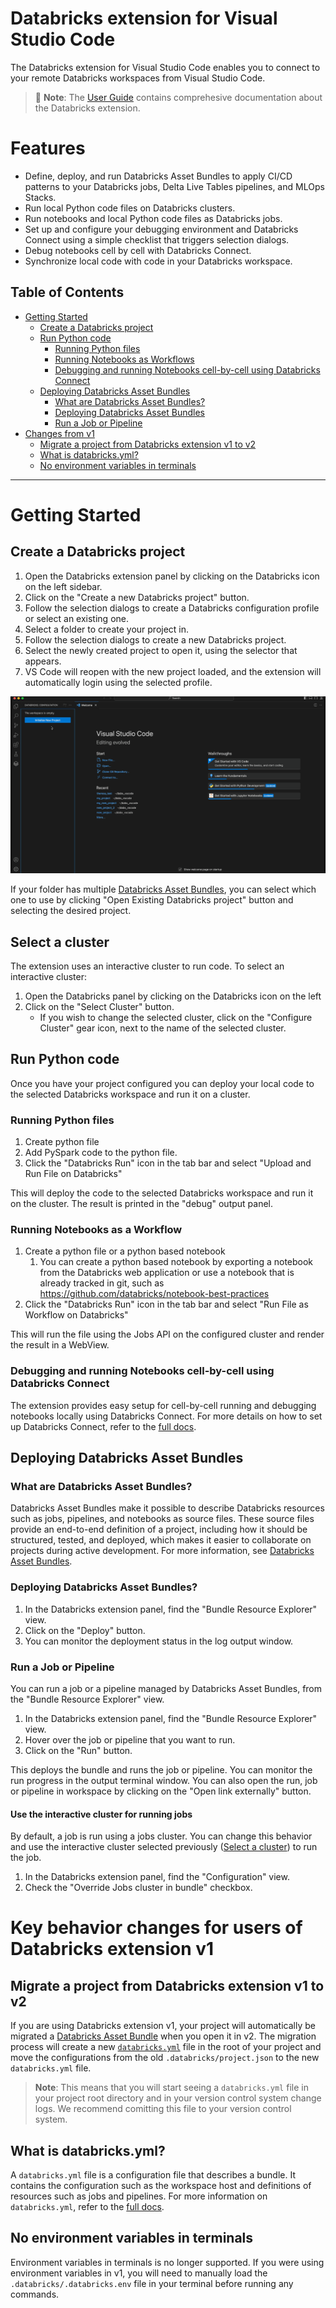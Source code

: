 # Databricks extension for Visual Studio Code

The Databricks extension for Visual Studio Code enables you to connect to your remote Databricks workspaces from Visual Studio Code.

> 📘 **Note**: The [User Guide](https://docs.databricks.com/dev-tools/vscode-ext.html) contains comprehesive documentation about the Databricks extension.

# Features

-   Define, deploy, and run Databricks Asset Bundles to apply CI/CD patterns to your Databricks jobs, Delta Live Tables pipelines, and MLOps Stacks.
-   Run local Python code files on Databricks clusters.
-   Run notebooks and local Python code files as Databricks jobs.
-   Set up and configure your debugging environment and Databricks Connect using a simple checklist that triggers selection dialogs.
-   Debug notebooks cell by cell with Databricks Connect.
-   Synchronize local code with code in your Databricks workspace.

## <a id="toc"></a>Table of Contents

-   [Getting Started](#setup-steps)
    -   [Create a Databricks project](#create-databricks-project)
    -   [Run Python code](#running-code)
        -   [Running Python files](#running-pyspark-code)
        -   [Running Notebooks as Workflows](#running-code-as-workflows)
        -   [Debugging and running Notebooks cell-by-cell using Databricks Connect](#running-notebook)
    -   [Deploying Databricks Asset Bundles](#dabs)
        -   [What are Databricks Asset Bundles?](#what-is-dab)
        -   [Deploying Databricks Asset Bundles](#deploy-dab)
        -   [Run a Job or Pipeline](#deploy-run-job-pipeline)
-   [Changes from v1](#changes-from-v1)
    -   [Migrate a project from Databricks extension v1 to v2](#migrate-from-v1)
    -   [What is databricks.yml?](#what-is-databricksyml)
    -   [No environment variables in terminals](#no-env-vars)

---

# <a id="setup-steps"></a>Getting Started

## <a id="create-databricks-project"></a>Create a Databricks project

1. Open the Databricks extension panel by clicking on the Databricks icon on the left sidebar.
2. Click on the "Create a new Databricks project" button.
3. Follow the selection dialogs to create a Databricks configuration profile or select an existing one.
4. Select a folder to create your project in.
5. Follow the selection dialogs to create a new Databricks project.
6. Select the newly created project to open it, using the selector that appears.
7. VS Code will reopen with the new project loaded, and the extension will automatically login using the selected profile.

![create-databricks-project](./images/dabs_vsc.gif)

If your folder has multiple [Databricks Asset Bundles](#dabs), you can select which one to use by clicking "Open Existing Databricks project" button and selecting the desired project.

## <a id="select-cluster"></a>Select a cluster

The extension uses an interactive cluster to run code. To select an interactive cluster:

1. Open the Databricks panel by clicking on the Databricks icon on the left
2. Click on the "Select Cluster" button.
    - If you wish to change the selected cluster, click on the "Configure Cluster" gear icon, next to the name of the selected cluster.

## <a id="running-code"></a>Run Python code

Once you have your project configured you can deploy your local code to the selected Databricks workspace and run it on a cluster.

### <a id="running-pyspark-code"></a>Running Python files

1. Create python file
2. Add PySpark code to the python file.
3. Click the "Databricks Run" icon in the tab bar and select "Upload and Run File on Databricks"

This will deploy the code to the selected Databricks workspace and run it on the cluster. The result is printed in the "debug" output panel.

### <a id="running-code-as-workflows"></a>Running Notebooks as a Workflow

1. Create a python file or a python based notebook
    1. You can create a python based notebook by exporting a notebook from the Databricks web application or use a notebook that is already tracked in git, such as https://github.com/databricks/notebook-best-practices
2. Click the "Databricks Run" icon in the tab bar and select "Run File as Workflow on Databricks"

This will run the file using the Jobs API on the configured cluster and render the result in a WebView.

### <a id="running-notebook"></a>Debugging and running Notebooks cell-by-cell using Databricks Connect

The extension provides easy setup for cell-by-cell running and debugging notebooks locally using Databricks Connect. For more details on how to set up Databricks Connect, refer to the [full docs](TODO::link).

## <a id="dabs"></a>Deploying Databricks Asset Bundles

### <a id="what-is-dab"></a>What are Databricks Asset Bundles?

Databricks Asset Bundles make it possible to describe Databricks resources such as jobs, pipelines, and notebooks as source files. These source files provide an end-to-end definition of a project, including how it should be structured, tested, and deployed, which makes it easier to collaborate on projects during active development. For more information, see [Databricks Asset Bundles](https://docs.databricks.com/en/dev-tools/bundles/index.html).

### <a id="deploy-dab"></a>Deploying Databricks Asset Bundles?

1. In the Databricks extension panel, find the "Bundle Resource Explorer" view.
2. Click on the "Deploy" button.
3. You can monitor the deployment status in the log output window.

### <a id="deploy-run-job-pipeline"></a>Run a Job or Pipeline

You can run a job or a pipeline managed by Databricks Asset Bundles, from the "Bundle Resource Explorer" view.

1. In the Databricks extension panel, find the "Bundle Resource Explorer" view.
2. Hover over the job or pipeline that you want to run.
3. Click on the "Run" button.

This deploys the bundle and runs the job or pipeline. You can monitor the run progress in the output terminal window. You can also open the run, job or pipeline in workspace by clicking on the "Open link externally" button.

#### Use the interactive cluster for running jobs

By default, a job is run using a jobs cluster. You can change this behavior and use the interactive cluster selected previously ([Select a cluster](#select-cluster)) to run the job.

1. In the Databricks extension panel, find the "Configuration" view.
2. Check the "Override Jobs cluster in bundle" checkbox.

# <a id="changes-from-v1"></a> Key behavior changes for users of Databricks extension v1

## <a id="migrate-from-v1"></a>Migrate a project from Databricks extension v1 to v2

If you are using Databricks extension v1, your project will automatically be migrated a [Databricks Asset Bundle](#what-is-dab) when you open it in v2. The migration process will create a new [`databricks.yml`](#what-is-databricksyml) file in the root of your project and move the configurations from the old `.databricks/project.json` to the new `databricks.yml` file.

> **Note**: This means that you will start seeing a `databricks.yml` file in your project root directory and in your version control system change logs. We recommend comitting this file to your version control system.

## <a id="what-is-databricksyml"></a>What is databricks.yml?

A `databricks.yml` file is a configuration file that describes a bundle. It contains the configuration such as the workspace host and definitions of resources such as jobs and pipelines. For more information on `databricks.yml`, refer to the [full docs](https://docs.databricks.com/en/dev-tools/bundles/index.html).

## <a id="no-env-vars"></a>No environment variables in terminals

Environment variables in terminals is no longer supported. If you were using environment variables in v1, you will need to manually load the `.databricks/.databricks.env` file in your terminal before running any commands.
